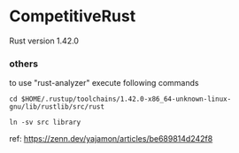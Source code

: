 # CompetitiveRust
Rust version 1.42.0

### others
to use "rust-analyzer" execute following commands

`cd $HOME/.rustup/toolchains/1.42.0-x86_64-unknown-linux-gnu/lib/rustlib/src/rust`

`ln -sv src library`


ref: https://zenn.dev/yajamon/articles/be689814d242f8